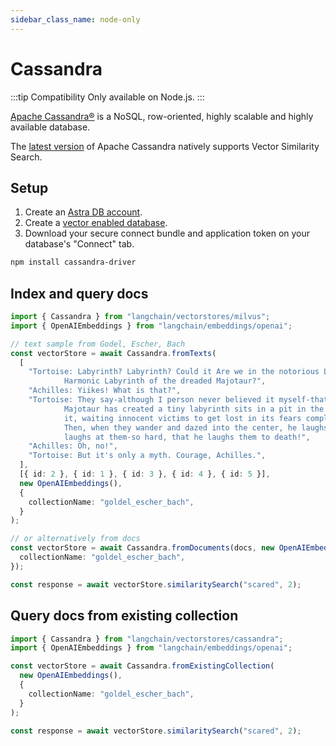 ```yaml
---
sidebar_class_name: node-only
---
```


# Cassandra

:::tip Compatibility
Only available on Node.js.
:::


[Apache Cassandra®](https://cassandra.apache.org/_/index.html) is a NoSQL, row-oriented, highly scalable and highly available database.

The [latest version](https://cwiki.apache.org/confluence/display/CASSANDRA/CEP-30%3A+Approximate+Nearest+Neighbor(ANN)+Vector+Search+via+Storage-Attached+Indexes) of Apache Cassandra natively supports Vector Similarity Search.

## Setup
1. Create an [Astra DB account](https://astra.datastax.com/register).
2. Create a [vector enabled database](https://astra.datastax.com/createDatabase).
3. Download your secure connect bundle and application token on your database's "Connect" tab.

```bash npm2yarn
npm install cassandra-driver
```

## Index and query docs

```typescript
import { Cassandra } from "langchain/vectorstores/milvus";
import { OpenAIEmbeddings } from "langchain/embeddings/openai";

// text sample from Godel, Escher, Bach
const vectorStore = await Cassandra.fromTexts(
  [
    "Tortoise: Labyrinth? Labyrinth? Could it Are we in the notorious Little\
            Harmonic Labyrinth of the dreaded Majotaur?",
    "Achilles: Yiikes! What is that?",
    "Tortoise: They say-although I person never believed it myself-that an I\
            Majotaur has created a tiny labyrinth sits in a pit in the middle of\
            it, waiting innocent victims to get lost in its fears complexity.\
            Then, when they wander and dazed into the center, he laughs and\
            laughs at them-so hard, that he laughs them to death!",
    "Achilles: Oh, no!",
    "Tortoise: But it's only a myth. Courage, Achilles.",
  ],
  [{ id: 2 }, { id: 1 }, { id: 3 }, { id: 4 }, { id: 5 }],
  new OpenAIEmbeddings(),
  {
    collectionName: "goldel_escher_bach",
  }
);

// or alternatively from docs
const vectorStore = await Cassandra.fromDocuments(docs, new OpenAIEmbeddings(), {
  collectionName: "goldel_escher_bach",
});

const response = await vectorStore.similaritySearch("scared", 2);
```

## Query docs from existing collection

```typescript
import { Cassandra } from "langchain/vectorstores/cassandra";
import { OpenAIEmbeddings } from "langchain/embeddings/openai";

const vectorStore = await Cassandra.fromExistingCollection(
  new OpenAIEmbeddings(),
  {
    collectionName: "goldel_escher_bach",
  }
);

const response = await vectorStore.similaritySearch("scared", 2);
```
